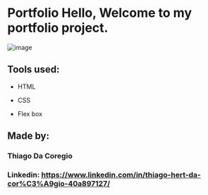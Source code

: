 # Portfolio Hello, Welcome to my portfolio project.

![image](https://thiagodacoregio-portfolio.netlify.app/)

## Tools used:

* HTML

* CSS

* Flex box

## Made by:

### Thiago Da Coregio

### Linkedin: https://www.linkedin.com/in/thiago-hert-da-cor%C3%A9gio-40a897127/
